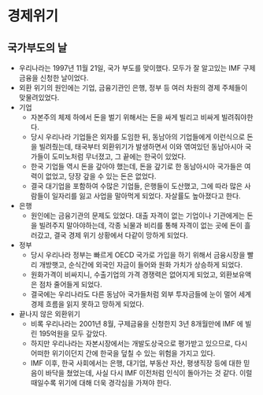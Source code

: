 # 경제위기

## 국가부도의 날

* 우리나라는 1997년 11월 21일, 국가 부도를 맞이했다. 모두가 잘 알고있는 IMF 구제금융을 신청한 날이었다.&#x20;
* 외환 위기의 원인에는 기업, 금융기관인 은행, 정부 등 여러 차원의 경제 주체들이 맞물려있었다.&#x20;
* 기업&#x20;
  * 자본주의 체제 하에서 돈을 벌기 위해서는 돈을 싸게 빌리고 비싸게 빌려줘야한다.&#x20;
  * 당시 우리나라 기업들은 외자를 도임한 뒤, 동남아의 기업들에게 이런식으로 돈을 빌려줬는데, 태국부터 외환위기가 발생하면서 이와 엮여있던 동남아시아 국가들이 도미노처럼 무너졌고, 그 끝에는 한국이 있었다.&#x20;
  * 한국 기업들 역시 돈을 갚아야 했는데, 돈을 갚기로 한 동남아시아 국가들은 여력이 없었고, 당장 갚을 수 있는 돈은 없었다.&#x20;
  * 결국 대기업을 포함하여 수많은 기업들, 은행들이 도산했고, 그에 따라 많은 사람들이 일자리를 잃고 사업을 말아먹게 되었다. 자살률도 높아졌다고 한다.&#x20;
* 은행
  * 원인에는 금융기관의 문제도 있었다. 대출 자격이 없는 기업이나 기관에게는 돈을 빌려주지 말아야하는데, 각종 뇌물과 비리를 통해 자격이 없는 곳에 돈이 흘러갔고, 결국 경제 위기 상황에서 다같이 망하게 되었다.&#x20;
* 정부
  * 당시 우리나라 정부는 빠르게 OECD 국가로 가입을 하기 위해서 금융시장을 빨리 개방햇고, 순식간에 외국인 자금이 들어와 원화 가치가 상승하게 되었다.&#x20;
  * 원화가격이 비싸지니, 수출기업의 가격 경쟁력은 없어지게 되었고, 외환보유액은 점차 줄어들게 되었다.&#x20;
  * 결국에는 우리나라도 다른 동남아 국가들처럼 외부 투자금들에 눈이 멀어 세계 경제 흐름을 읽지 못하고 망하게 되었다.&#x20;
* 끝나지 않은 외환위기
  * 비록 우리나라는 2001년 8월, 구제금융을 신청한지 3년 8개월만에 IMF 에 빌린 195억원을 모두 갚았다.&#x20;
  * 하지만 우리나라는 자본시장에서는 개발도상국으로 평가받고 있으므로, 다시 어떠한 위기이던지 간에 한국을 덮칠 수 있는 위험을 가지고 있다.&#x20;
  * IMF 이후, 한국 사회에서는 은행, 대기업, 부동산 자산, 평생직장 등에 대한 믿음이 바닥을 쳤었는데, 사실 다시 IMF 이전처럼 인식이 돌아가는 것 같다. 이럴 때일수록 위기에 대해 더욱 경각심을 가져야 한다.&#x20;



##

